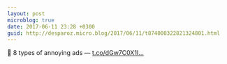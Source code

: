 ```yaml
---
layout: post
microblog: true
date: 2017-06-11 23:28 +0300
guid: http://desparoz.micro.blog/2017/06/11/t874000322821324801.html
---
```

🔗 8 types of annoying ads — [t.co/dGw7C0X1I...](https://t.co/dGw7C0X1Il)
